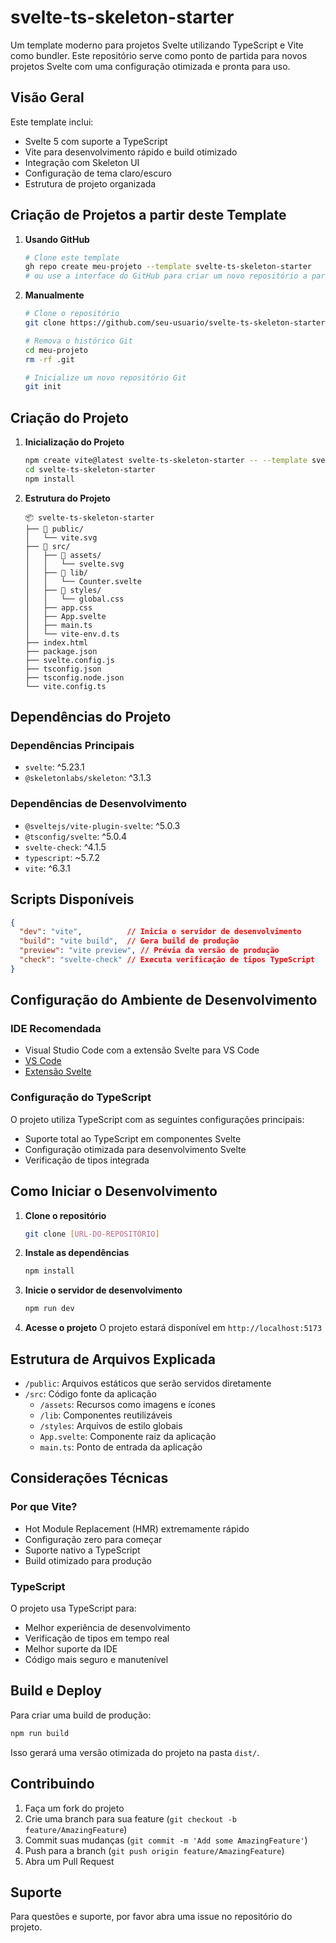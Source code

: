 # svelte-ts-skeleton-starter

Um template moderno para projetos Svelte utilizando TypeScript e Vite como bundler. Este repositório serve como ponto de partida para novos projetos Svelte com uma configuração otimizada e pronta para uso.

## Visão Geral

Este template inclui:
- Svelte 5 com suporte a TypeScript
- Vite para desenvolvimento rápido e build otimizado
- Integração com Skeleton UI
- Configuração de tema claro/escuro
- Estrutura de projeto organizada

## Criação de Projetos a partir deste Template

1. **Usando GitHub**
   ```bash
   # Clone este template
   gh repo create meu-projeto --template svelte-ts-skeleton-starter
   # ou use a interface do GitHub para criar um novo repositório a partir deste template
   ```

2. **Manualmente**
   ```bash
   # Clone o repositório
   git clone https://github.com/seu-usuario/svelte-ts-skeleton-starter.git meu-projeto
   
   # Remova o histórico Git
   cd meu-projeto
   rm -rf .git
   
   # Inicialize um novo repositório Git
   git init
   ```

## Criação do Projeto

1. **Inicialização do Projeto**
   ```bash
   npm create vite@latest svelte-ts-skeleton-starter -- --template svelte-ts
   cd svelte-ts-skeleton-starter
   npm install
   ```

2. **Estrutura do Projeto**
   ```
   📦 svelte-ts-skeleton-starter
   ├── 📂 public/
   │   └── vite.svg
   ├── 📂 src/
   │   ├── 📂 assets/
   │   │   └── svelte.svg
   │   ├── 📂 lib/
   │   │   └── Counter.svelte
   │   ├── 📂 styles/
   │   │   └── global.css
   │   ├── app.css
   │   ├── App.svelte
   │   ├── main.ts
   │   └── vite-env.d.ts
   ├── index.html
   ├── package.json
   ├── svelte.config.js
   ├── tsconfig.json
   ├── tsconfig.node.json
   └── vite.config.ts
   ```

## Dependências do Projeto

### Dependências Principais
- `svelte`: ^5.23.1
- `@skeletonlabs/skeleton`: ^3.1.3

### Dependências de Desenvolvimento
- `@sveltejs/vite-plugin-svelte`: ^5.0.3
- `@tsconfig/svelte`: ^5.0.4
- `svelte-check`: ^4.1.5
- `typescript`: ~5.7.2
- `vite`: ^6.3.1

## Scripts Disponíveis

```json
{
  "dev": "vite",          // Inicia o servidor de desenvolvimento
  "build": "vite build",  // Gera build de produção
  "preview": "vite preview", // Prévia da versão de produção
  "check": "svelte-check" // Executa verificação de tipos TypeScript
}
```

## Configuração do Ambiente de Desenvolvimento

### IDE Recomendada
- Visual Studio Code com a extensão Svelte para VS Code
- [VS Code](https://code.visualstudio.com/)
- [Extensão Svelte](https://marketplace.visualstudio.com/items?itemName=svelte.svelte-vscode)

### Configuração do TypeScript

O projeto utiliza TypeScript com as seguintes configurações principais:
- Suporte total ao TypeScript em componentes Svelte
- Configuração otimizada para desenvolvimento Svelte
- Verificação de tipos integrada

## Como Iniciar o Desenvolvimento

1. **Clone o repositório**
   ```bash
   git clone [URL-DO-REPOSITÓRIO]
   ```

2. **Instale as dependências**
   ```bash
   npm install
   ```

3. **Inicie o servidor de desenvolvimento**
   ```bash
   npm run dev
   ```

4. **Acesse o projeto**
   O projeto estará disponível em `http://localhost:5173`

## Estrutura de Arquivos Explicada

- `/public`: Arquivos estáticos que serão servidos diretamente
- `/src`: Código fonte da aplicação
  - `/assets`: Recursos como imagens e ícones
  - `/lib`: Componentes reutilizáveis
  - `/styles`: Arquivos de estilo globais
  - `App.svelte`: Componente raiz da aplicação
  - `main.ts`: Ponto de entrada da aplicação

## Considerações Técnicas

### Por que Vite?
- Hot Module Replacement (HMR) extremamente rápido
- Configuração zero para começar
- Suporte nativo a TypeScript
- Build otimizado para produção

### TypeScript
O projeto usa TypeScript para:
- Melhor experiência de desenvolvimento
- Verificação de tipos em tempo real
- Melhor suporte da IDE
- Código mais seguro e manutenível

## Build e Deploy

Para criar uma build de produção:
```bash
npm run build
```

Isso gerará uma versão otimizada do projeto na pasta `dist/`.

## Contribuindo

1. Faça um fork do projeto
2. Crie uma branch para sua feature (`git checkout -b feature/AmazingFeature`)
3. Commit suas mudanças (`git commit -m 'Add some AmazingFeature'`)
4. Push para a branch (`git push origin feature/AmazingFeature`)
5. Abra um Pull Request

## Suporte

Para questões e suporte, por favor abra uma issue no repositório do projeto.
